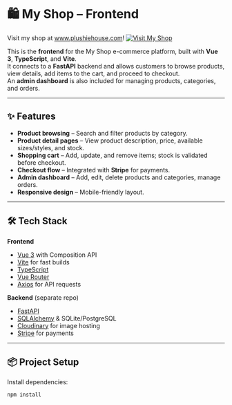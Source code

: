 # 🛍 My Shop – Frontend
Visit my shop at www.plushiehouse.com!
[![Visit My Shop](https://plushiehouse.com/logo4.png)](https://www.plushiehouse.com)

This is the **frontend** for the My Shop e-commerce platform, built with **Vue 3**, **TypeScript**, and **Vite**.  
It connects to a **FastAPI** backend and allows customers to browse products, view details, add items to the cart, and proceed to checkout.  
An **admin dashboard** is also included for managing products, categories, and orders.

---

## ✨ Features

- **Product browsing** – Search and filter products by category.
- **Product detail pages** – View product description, price, available sizes/styles, and stock.
- **Shopping cart** – Add, update, and remove items; stock is validated before checkout.
- **Checkout flow** – Integrated with **Stripe** for payments.
- **Admin dashboard** – Add, edit, delete products and categories, manage orders.
- **Responsive design** – Mobile-friendly layout.

---

## 🛠 Tech Stack

**Frontend**
- [Vue 3](https://vuejs.org/) with Composition API
- [Vite](https://vite.dev/) for fast builds
- [TypeScript](https://www.typescriptlang.org/)
- [Vue Router](https://router.vuejs.org/)
- [Axios](https://axios-http.com/) for API requests

**Backend** (separate repo)
- [FastAPI](https://fastapi.tiangolo.com/)
- [SQLAlchemy](https://www.sqlalchemy.org/) & SQLite/PostgreSQL
- [Cloudinary](https://cloudinary.com/) for image hosting
- [Stripe](https://stripe.com/) for payments

---

## 📦 Project Setup

Install dependencies:
```sh
npm install
